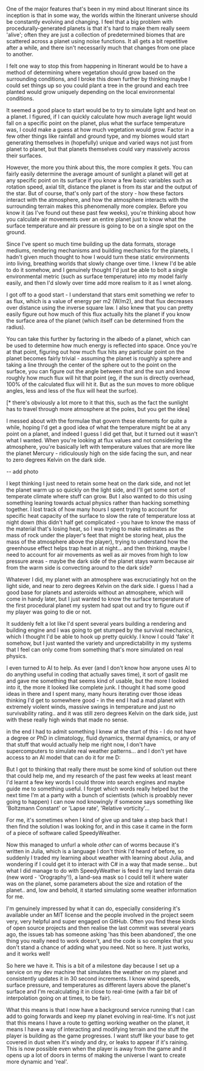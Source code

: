 
One of the major features that's been in my mind about Itinerant since its inception is that in some way, the worlds within the Itinerant universe should be constantly evolving and changing. I feel that a big problem with procedurally-generated planets is that it's hard to make them really seem 'alive'; often they are just a collection of predetermined biomes that are scattered across a planet using noise functions. It all gets a bit repetitive after a while, and there isn't necessarily much that changes from one place to another.

I felt one way to stop this from happening in Itinerant would be to have a method of determining where vegetation should grow based on the surrounding conditions, and I broke this down further by thinking maybe I could set things up so you could plant a tree in the ground and each tree planted would grow uniquely depending on the local environmental conditions.

It seemed a good place to start would be to try to simulate light and heat on a planet. I figured, if I can quickly calculate how much average light would fall on a specific point on the planet, plus what the surface temperature was, I could make a guess at how much vegetation would grow. Factor in a few other things like rainfall and ground type, and my biomes would start generating themselves in (hopefully) unique and varied ways not just from planet to planet, but that planets themselves could vary massively across their surfaces.

However, the more you think about this, the more complex it gets. You can fairly easily determine the average amount of sunlight a planet will get at any specific point on its surface if you know a few basic variables such as rotation speed, axial tilt, distance the planet is from its star and the output of the star. But of course, that's only part of the story - how these factors interact with the atmosphere, and how the atmosphere interacts with the surrounding terrain makes this phenomenally more complex. Before you know it (as I've found out these past few weeks), you're thinking about how you calculate air movements over an entire planet just to know what the surface temperature and air pressure is going to be on a single spot on the ground.

Since I've spent so much time building up the data formats, storage mediums, rendering mechanisms and building mechanics for the planets, I hadn't given much thought to how I would turn these static environments into living, breathing worlds that slowly change over time. I knew I'd be able to do it somehow, and I genuinely thought I'd just be able to bolt a single environmental metric (such as surface temperature) into my model fairly easily, and then I'd slowly over time add more realism to it as I wnet along.

I got off to a good start - I understand that stars emit something we refer to as flux, which is a value of energy per m2 (W/m2), and that flux decreases over distance using the inverse square law. I also knew that you can pretty easily figure out how much of this flux actually hits the planet if you know the surface area of the planet (which itself can be determined from the radius).

You can take this further by factoring in the albedo of a planet, which can be used to determine how much energy is reflected into space. Once you're at that point, figuring out how much flux hits any particular point on the planet becomes fairly trivial - assuming the planet is roughly a sphere and taking a line through the center of the sphere out to the point on the surface, you can figure out the angle between that and the sun and know roughly how much flux will hit that point (eg, if the sun is directly overhead, 100% of the calculated flux will hit it. But as the sun moves to more oblique angles, less and less of the flux will heat the surfce).

[* there's obviously a lot more to it that this, such as the fact the sunlight has to travel through more atmosphere at the poles, but you get the idea]

I messed about with the formulae that govern these elements for quite a while, hoping I'd get a good idea of what the temperature might be at any point on a planet, and indeed I guess I did get that, but it turned out it wasn't what I wanted. When you're looking at flux values and not considering the atmosphere, you're basically left with temperature values that are more like the planet Mercury - ridiculously high on the side facing the sun, and near to zero degrees Kelvin on the dark side.

-- add photo

I kept thinking I just need to retain some heat on the dark side, and not let the planet warm up so quickly on the light side, and I'll get some sort of temperate climate where stuff can grow. But I also wanted to do this using something leaning towards actual physics rather than hacking something together. I lost track of how many hours I spent trying to account for specific heat capacity of the surface to slow the rate of temperature loss at night down (this didn't half get complicated - you have to know the mass of the material that's losing heat, so I was trying to make estimates as the mass of rock under the player's feet that might be storing heat, plus the mass of the atmosphere above the player), trying to understand how the greenhouse effect helps trap heat in at night... and then thinking, maybe I need to account for air movements as well as air moves from high to low pressure areas - maybe the dark side of the planet stays warm because air from the warm side is convecting around to the dark side?

Whatever I did, my planet with an atmosphere was excruciatingly hot on the light side, and near to zero degrees Kelvin on the dark side. I guess I had a good base for planets and asteroids without an atmosphere, which will come in handy later, but I just wanted to know the surface temperature of the first procedural planet my system had spat out and try to figure out if my player was going to die or not.

It suddenly felt a lot like I'd spent several years building a rendering and building engine and I was going to get stumped by the survival mechanics, which I thought I'd be able to hook up pretty quickly. I know I could 'fake' it somehow, but I just wanted the variety and unpredictability in my systems that I feel can only come from something that's more simulated on real physics.

I even turned to AI to help. As ever (and I don't know how anyone uses AI to do anything useful in coding that actually saves time), it sort of gaslit me and gave me something that seems kind of usable, but the more I looked into it, the more it looked like complete junk. I thought it had some good ideas in there and I spent many, many hours iterating over those ideas thinking I'd get to somewhere good - in the end I had a mad planet with extremely violent winds, massive swings in temperature and just no survivability rating.. and it was still zero degrees Kelvin on the dark side, just with these really high winds that made no sense.

in the end I had to admit something I knew at the start of this - I do not have a degree or PhD in climatology, fluid dynamics, thermal dynamics, or any of that stuff that would actually help me right now, I don't have supercomputers to simulate real weather patterns... and I don't yet have access to an AI model that can do it for me D:

But I got to thinking that really there must be some kind of solution out there that could help me, and my research of the past few weeks at least meant I'd learnt a few key words I could throw into search engines and maybe guide me to something useful. I forget which words really helped but the next time I'm at a party with a bunch of scientists (which is proabbly never going to happen) I can now nod knowingly if someone says something like 'Boltzmann Constant' or 'Lapse rate', 'Relative vorticity'...

For me, it's sometimes when I kind of give up and take a step back that I then find the solution I was looking for, and in this case it came in the form of a piece of software called SpeedyWeather.

Now this managed to unfurl a whole *other* can of worms because it's written in Julia, which is a language I don't think I'd heard of before, so suddenly I traded my learning about weather with learning about Julia, and wondering if I could get it to interact with C# in a way that made sense... but what I did manage to do with SpeedyWeather is feed it my land terrain data (new word - 'Orography'!), a land-sea mask so I could tell it where water was on the planet, some parameters about the size and rotation of the planet.. and, low and behold, it started simulating some weather information for me.

I'm genuinely impressed by what it can do, especially considering it's available under an MIT license and the people involved in the project seem very, very helpful and super engaged on GitHub. Often you find these kinds of open source projects and then realise the last commit was several years ago, the issues tab has someone asking 'has this been abandoned', the one thing you really need to work doesn't, and the code is so complex that you don't stand a chance of adding what you need. Not so here. It just works, and it works well!

So here we have it. This is a bit of a milestone day because I set up a service on my dev machine that simulates the weather on my planet and consistently updates it in 30 second increments. I know wind speeds, surface pressure, and temperatures as different layers above the planet's surface and I'm recalculating it in close to real-time (with a fair bit of interpolation going on at times, to be fair).

What this means is that I now have a background service running that I can add to going forwards and keep my planet evolving in real-time. It's not just that this means I have a route to getting working weather on the planet, it means I have a way of interacting and modifying terrain and the stuff the player is building as the game progresses. I want stuff like your base to get covered in dust when it's windy and dry, or leaks to appear if it's raining. This is now possible even when the player is away from the game and it opens up a lot of doors in terms of making the universe I want to create more dynamic and 'real'.

<img src="{{ site.url }}{{ site.baseurl }}/assets/images/blog/proxima-d-surface-temp.gif" alt="">

<img src="{{ site.url }}{{ site.baseurl }}/assets/images/blog/proxima-d-rel-vorticity.gif" alt="">


